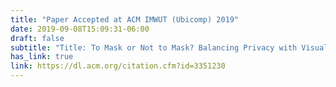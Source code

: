 ```yaml
---
title: "Paper Accepted at ACM IMWUT (Ubicomp) 2019"
date: 2019-09-08T15:09:31-06:00
draft: false
subtitle: "Title: To Mask or Not to Mask? Balancing Privacy with Visual Confirmation Utility in Activity-Oriented Wearable Cameras"
has_link: true
link: https://dl.acm.org/citation.cfm?id=3351230
---
```






